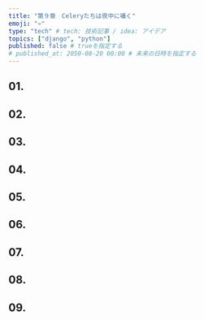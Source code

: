 ```yaml
---
title: "第９章　Celeryたちは夜中に囁く"
emoji: "♒️"
type: "tech" # tech: 技術記事 / idea: アイデア
topics: ["django", "python"]
published: false # trueを指定する
# published_at: 2050-08-20 00:00 # 未来の日時を指定する
---
```

## 01. 
## 02. 
## 03. 
## 04. 
## 05. 
## 06. 
## 07. 
## 08. 
## 09. 
